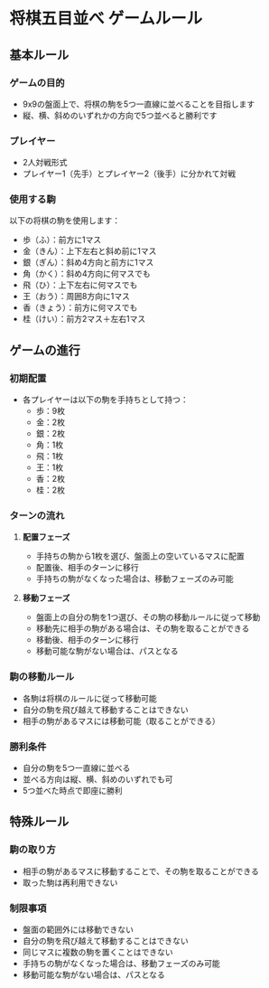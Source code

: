 # 将棋五目並べ ゲームルール

## 基本ルール

### ゲームの目的
- 9x9の盤面上で、将棋の駒を5つ一直線に並べることを目指します
- 縦、横、斜めのいずれかの方向で5つ並べると勝利です

### プレイヤー
- 2人対戦形式
- プレイヤー1（先手）とプレイヤー2（後手）に分かれて対戦

### 使用する駒
以下の将棋の駒を使用します：
- 歩（ふ）：前方に1マス
- 金（きん）：上下左右と斜め前に1マス
- 銀（ぎん）：斜め4方向と前方に1マス
- 角（かく）：斜め4方向に何マスでも
- 飛（ひ）：上下左右に何マスでも
- 王（おう）：周囲8方向に1マス
- 香（きょう）：前方に何マスでも
- 桂（けい）：前方2マス＋左右1マス

## ゲームの進行

### 初期配置
- 各プレイヤーは以下の駒を手持ちとして持つ：
  - 歩：9枚
  - 金：2枚
  - 銀：2枚
  - 角：1枚
  - 飛：1枚
  - 王：1枚
  - 香：2枚
  - 桂：2枚

### ターンの流れ
1. **配置フェーズ**
   - 手持ちの駒から1枚を選び、盤面上の空いているマスに配置
   - 配置後、相手のターンに移行
   - 手持ちの駒がなくなった場合は、移動フェーズのみ可能

2. **移動フェーズ**
   - 盤面上の自分の駒を1つ選び、その駒の移動ルールに従って移動
   - 移動先に相手の駒がある場合は、その駒を取ることができる
   - 移動後、相手のターンに移行
   - 移動可能な駒がない場合は、パスとなる

### 駒の移動ルール
- 各駒は将棋のルールに従って移動可能
- 自分の駒を飛び越えて移動することはできない
- 相手の駒があるマスには移動可能（取ることができる）

### 勝利条件
- 自分の駒を5つ一直線に並べる
- 並べる方向は縦、横、斜めのいずれでも可
- 5つ並べた時点で即座に勝利

## 特殊ルール

### 駒の取り方
- 相手の駒があるマスに移動することで、その駒を取ることができる
- 取った駒は再利用できない

### 制限事項
- 盤面の範囲外には移動できない
- 自分の駒を飛び越えて移動することはできない
- 同じマスに複数の駒を置くことはできない
- 手持ちの駒がなくなった場合は、移動フェーズのみ可能
- 移動可能な駒がない場合は、パスとなる 